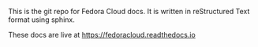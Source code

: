 This is the git repo for Fedora Cloud docs. It is written in reStructured Text format using sphinx.

These docs are live at https://fedoracloud.readthedocs.io
